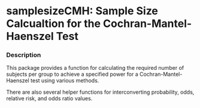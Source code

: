 samplesizeCMH: Sample Size Calcualtion for the Cochran-Mantel-Haenszel Test
===============
### Description
This package provides a function for calculating the required number of
subjects per group to achieve a specified power for a Cochran-Mantel-Haenszel
test using various methods.

There are also several helper functions for interconverting probability,
odds, relative risk, and odds ratio values.
